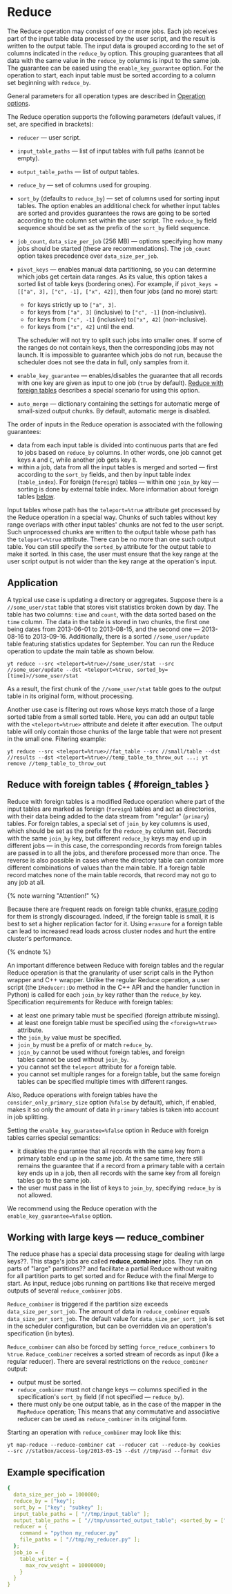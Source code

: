 # Reduce

The Reduce operation may consist of one or more jobs. Each job receives part of the input table data processed by the user script, and the result is written to the output table. The input data is grouped according to the set of columns indicated in the `reduce_by` option. This grouping guarantees that all data with the same value in the `reduce_by` columns is input to the same job. The guarantee can be eased using the `enable_key_guarantee` option. For the operation to start, each input table must be sorted according to a column set beginning with `reduce_by`.

General parameters for all operation types are described in [Operation options](../../../user-guide/data-processing/operations/operations-options.md).

The Reduce operation supports the following parameters (default values, if set, are specified in brackets):

* `reducer` — user script.
* `input_table_paths` — list of input tables with full paths (cannot be empty).
* `output_table_paths` — list of output tables.
* `reduce_by` — set of columns used for grouping.
* `sort_by` (defaults to `reduce_by`) — set of columns used for sorting input tables. The option enables an additional check for whether input tables are sorted and provides guarantees the rows are going to be sorted according to the column set within the user script. The `reduce_by` field sequence should be set as the prefix of the `sort_by` field sequence.
* `job_count`, `data_size_per_job` (256 MB) — options specifying how many jobs should be started (these are recommendations). The `job_count` option takes precedence over `data_size_per_job`.
* `pivot_keys` — enables manual data partitioning, so you can determine which jobs get certain data ranges. As its value, this option takes a sorted list of table keys (bordering ones).
   For example, if `pivot_keys = [["a", 3], ["c", -1], ["x", 42]]`, then four jobs (and no more) start:
   * for keys strictly up to `["a", 3]`.
   * for keys from `["a", 3]` (inclusive) to `["c", -1]` (non-inclusive).
   * for keys from `["c", -1]` (inclusive) to`["x", 42]` (non-inclusive).
   * for keys from `["x", 42]` until the end.

   The scheduler will not try to split such jobs into smaller ones. If some of the ranges do not contain keys, then the corresponding jobs may not launch. It is impossible to guarantee which jobs do not run, because the scheduler does not see the data in full, only samples from it.

* `enable_key_guarantee` — enables/disables the guarantee that all records with one key are given as input to one job (`true` by default). [Reduce with foreign tables](../../../user-guide/data-processing/operations/reduce.md#foreign_tables) describes a special scenario for using this option.
* `auto_merge` — dictionary containing the settings for automatic merge of small-sized output chunks. By default, automatic merge is disabled.

The order of inputs in the Reduce operation is associated with the following guarantees:

* data from each input table is divided into continuous parts that are fed to jobs based on `reduce_by` columns. In other words, one job cannot get keys `A` and `C`, while another job gets key `B`.
* within a job, data from all the input tables is merged and sorted — first according to the `sort_by` fields, and then by input table index (`table_index`). For foreign (`foreign`) tables — within one `join_by` key — sorting is done by external table index. More information about foreign tables [below](../../../user-guide/data-processing/operations/reduce.md#foreign_tables).

Input tables whose path has the `teleport=%true` attribute get processed by the Reduce operation in a special way. Chunks of such tables without key range overlaps with other input tables' chunks are not fed to the user script. Such unprocessed chunks are written to the output table whose path has the `teleport=%true` attribute. There can be no more than one such output table. You can still specify the `sorted_by` attribute for the output table to make it sorted. In this case, the user must ensure that the key range at the user script output is not wider than the key range at the operation's input.

## Application

A typical use case is updating a directory or aggregates.
Suppose there is a `//some_user/stat` table that stores visit statistics broken down by day. The table has two columns: `time` and `count`, with the data sorted based on the `time` column. The data in the table is stored in two chunks, the first one being dates from 2013-06-01 to 2013-08-15, and the second one — 2013-08-16 to 2013-09-16. Additionally, there is a sorted `//some_user/update` table featuring statistics updates for September. You can run the Reduce operation to update the main table as shown below.

```
yt reduce --src <teleport=%true>//some_user/stat --src //some_user/update --dst <teleport=%true, sorted_by=[time]>//some_user/stat
```
As a result, the first chunk of the `//some_user/stat` table goes to the output table in its original form, without processing.

Another use case is filtering out rows whose keys match those of a large sorted table from a small sorted table. Here, you can add an output table with the `<teleport=%true>` attribute and delete it after execution. The output table will only contain those chunks of the large table that were not present in the small one.
Filtering example:

```
yt reduce --src <teleport=%true>//fat_table --src //small/table --dst //results --dst <teleport=%true>//temp_table_to_throw_out ...; yt remove //temp_table_to_throw_out
```

## Reduce with foreign tables { #foreign_tables }

Reduce with foreign tables is a modified Reduce operation where part of the input tables are marked as foreign (`foreign`) tables and act as directories, with their data being added to the data stream from "regular" (`primary`) tables. For foreign tables, a special set of `join_by` key columns is used, which should be set as the prefix for the `reduce_by` column set. Records with the same `join_by` key, but different `reduce_by` keys may end up in different jobs — in this case, the corresponding records from foreign tables are passed in to all the jobs, and therefore processed more than once.
The reverse is also possible in cases where the directory table can contain more different combinations of values than the main table. If a foreign table record matches none of the main table records, that record may not go to any job at all.

{% note warning "Attention!" %}

Because there are frequent reads on foreign table chunks, [erasure coding](https://en.wikipedia.org/wiki/Erasure_code) for them is strongly discouraged. Indeed, if the foreign table is small, it is best to set a higher replication factor for it. Using `erasure` for a foreign table can lead to increased read loads across cluster nodes and hurt the entire cluster's performance.

{% endnote %}

An important difference between Reduce with foreign tables and the regular Reduce operation is that the granularity of user script calls in the Python wrapper and C++ wrapper. Unlike the regular Reduce operation, a user script (the `IReducer::Do` method in the C++ API and the handler function in Python) is called for each `join_by` key rather than the `reduce_by` key.
Specification requirements for Reduce with foreign tables:

* at least one primary table must be specified (foreign attribute missing).
* at least one foreign table must be specified using the `<foreign=%true>` attribute.
* the `join_by` value must be specified.
* `join_by` must be a prefix of or match `reduce_by`.
* `join_by` cannot be used without foreign tables, and foreign tables cannot be used without `join_by`.
* you cannot set the `teleport` attribute for a foreign table.
* you cannot set multiple ranges for a foreign table, but the same foreign tables can be specified multiple times with different ranges.

Also, Reduce operations with foreign tables have the `consider_only_primary_size` option (`%false` by default), which, if enabled, makes it so only the amount of data in `primary` tables is taken into account in job splitting.

Setting the `enable_key_guarantee=%false` option in Reduce with foreign tables carries special semantics:

* it disables the guarantee that all records with the same key from a primary table end up in the same job. At the same time, there still remains the guarantee that if a record from a primary table with a certain key ends up in a job, then all records with the same key from all foreign tables go to the same job.
* the user must pass in the list of keys to `join_by`, specifying `reduce_by` is not allowed.

We recommend using the Reduce operation with the `enable_key_guarantee=%false` option.

## Working with large keys — reduce_combiner

The reduce phase has a special data processing stage for dealing with large keys??. This stage's jobs are called **reduce_combiner** jobs. They run on parts of "large" partitions?? and facilitate a partial Reduce without waiting for all partition parts to get sorted and for Reduce with the final Merge to start. As input, reduce jobs running on partitions like that receive merged outputs of several `reduce_combiner` jobs.

`Reduce_combiner` is triggered if the partition size exceeds `data_size_per_sort_job`. The amount of data in `reduce_combiner` equals `data_size_per_sort_job`. The default value for `data_size_per_sort_job` is set in the scheduler configuration, but can be overridden via an operation's specification (in bytes).

`Reduce_combiner` can also be forced by setting `force_reduce_combiners` to `%true`.
`Reduce_combiner` receives a sorted stream of records as input (like a regular reducer). There are several restrictions on the `reduce_combiner` output:

* output must be sorted.
* `reduce_combiner` must not change keys — columns specified in the specification's `sort_by` field (if not specified — `reduce_by`).
* there must only be one output table, as in the case of the mapper in the `MapReduce` operation;
   This means that any commutative and associative reducer can be used as `reduce_combiner` in its original form.

Starting an operation with `reduce_combiner` may look like this:

```
yt map-reduce --reduce-combiner cat --reducer cat --reduce-by cookies --src //statbox/access-log/2013-05-15 --dst //tmp/asd --format dsv
```

## Example specification

```yaml
{
  data_size_per_job = 1000000;
  reduce_by = ["key"];
  sort_by = ["key"; "subkey" ];
  input_table_paths = [ "//tmp/input_table" ];
  output_table_paths = [ "//tmp/unsorted_output_table"; <sorted_by = ["key"]> "//tmp/sorted_output_table" ];
  reducer = {
    command = "python my_reducer.py"
    file_paths = [ "//tmp/my_reducer.py" ];
  };
  job_io = {
    table_writer = {
      max_row_weight = 10000000;
    }
  }
}
```
